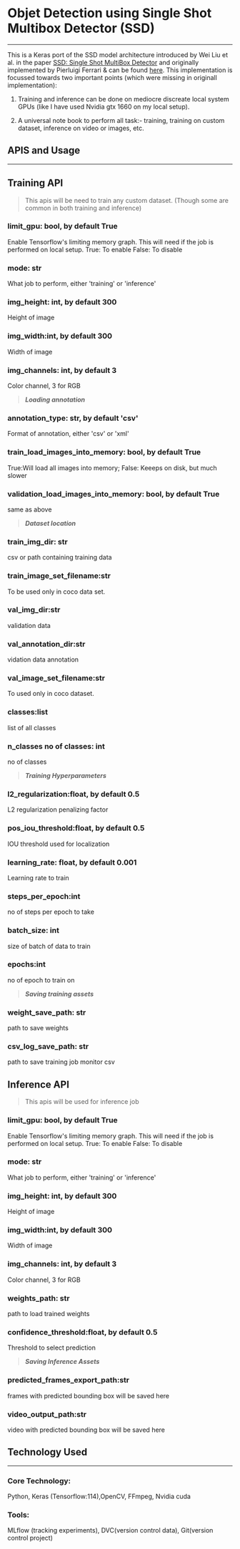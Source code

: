 # Objet Detection using Single Shot Multibox Detector (SSD)

---

This is a Keras port of the SSD model architecture introduced by Wei Liu et al. in the paper [SSD: Single Shot MultiBox Detector](https://arxiv.org/abs/1512.02325) and originally implemented by Pierluigi Ferrari & can be found [here](https://github.com/pierluigiferrari/ssd_keras). This implementation is focussed towards two important points (which were missing in originall implementation):

1. Training and inference can be done on mediocre discreate local system GPUs (like I have used Nvidia gtx 1660 on my local setup).

2. A universal note book to perform all task:- training, training on custom dataset, inference on video or images, etc.

## APIS and Usage

---

## Training API

> This apis will be need to train any custom dataset. (Though some are common in both training and inference)

### limit_gpu: bool, by default True

Enable Tensorflow's limiting memory graph. This will need if the job is performed on local setup.
True: To enable
False: To disable

### mode: str

 What job to perform, either 'training' or 'inference'

### img_height: int, by default 300

Height of image

### img_width:int, by default 300

Width of image

### img_channels: int, by default 3

Color channel, 3 for RGB

> **_Loading annotation_**

### annotation_type: str, by default 'csv'

Format of annotation, either 'csv' or 'xml'

### train_load_images_into_memory: bool, by default True

True:Will load all images into memory; False: Keeeps on disk, but much slower

### validation_load_images_into_memory: bool, by default True

same as above

>**_Dataset location_**

### train_img_dir: str

csv or path containing training data

### train_image_set_filename:str

To be used only in coco data set.

### val_img_dir:str

validation data

### val_annotation_dir:str

vidation data annotation

### val_image_set_filename:str

To used only in coco dataset.

### classes:list

list of all classes

### n_classes no of classes: int
no of classes

> **_Training Hyperparameters_**

### l2_regularization:float, by default 0.5

L2 regularization penalizing factor

### pos_iou_threshold:float, by default 0.5

IOU threshold used for localization

### learning_rate: float, by default 0.001

Learning rate to train

### steps_per_epoch:int

no of steps per epoch to take

### batch_size: int

size of batch of data to train

### epochs:int

no of epoch to train on

>**_Saving training assets_**

### weight_save_path: str

path to save weights

### csv_log_save_path: str

path to save training job monitor csv

## Inference API

> This apis will be used for inference job

### limit_gpu: bool, by default True

Enable Tensorflow's limiting memory graph. This will need if the job is performed on local setup.
True: To enable
False: To disable

### mode: str

 What job to perform, either 'training' or 'inference'

### img_height: int, by default 300

Height of image

### img_width:int, by default 300

Width of image

### img_channels: int, by default 3

Color channel, 3 for RGB

### weights_path: str

path to load trained weights

### confidence_threshold:float, by default 0.5

Threshold to select prediction

>**_Saving Inference Assets_**

### predicted_frames_export_path:str

frames with predicted bounding box will be saved here

### video_output_path:str

video with predicted bounding box will be saved here

## Technology Used

---

### Core Technology:

Python, Keras (Tensorflow:114),OpenCV, FFmpeg, Nvidia cuda

### Tools:

MLflow (tracking experiments), DVC(version control data), Git(version control project)
